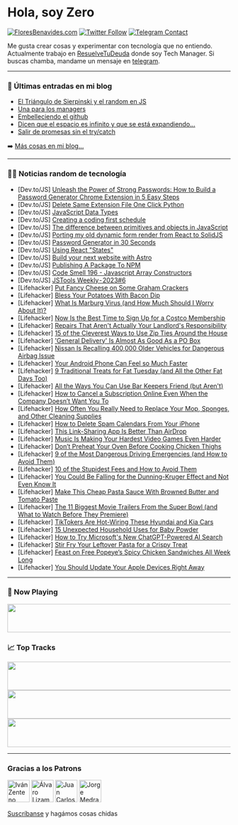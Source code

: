 # Hola, soy Zero

[![FloresBenavides.com](https://img.shields.io/website?down_message=oops&label=MiBlog&style=for-the-badge&up_message=online&url=https%3A%2F%2Ffloresbenavides.com)](https://floresbenavides.com) [![Twitter Follow](https://img.shields.io/twitter/follow/ZeroDragon?color=%231DA1F2&label=Follow&logo=twitter&logoColor=ffffff&style=for-the-badge)](https://twitter.com/zerodragon) [![Telegram Contact](https://img.shields.io/badge/escr%C3%ADbeme-ZeroDragon-%2326A5E4?style=for-the-badge&logo=telegram)](https://t.me/zerodragon)

Me gusta crear cosas y experimentar con tecnología que no entiendo.
Actualmente trabajo en [ResuelveTuDeuda](http://github.com/resuelve) donde soy Tech Manager.
Si buscas chamba, mandame un mensaje en [telegram](https://t.me/zerodragon).

---

### 📕 Últimas entradas en mi blog
<!-- BLOG-POST-LIST:START -->
- [El Triángulo de Sierpinski y el random en JS](https://floresbenavides.com/el-triangulo-de-sierpinski-y-el-random-en-js/)
- [Una para los managers](https://floresbenavides.com/una-para-los-managers/)
- [Embelleciendo el github](https://floresbenavides.com/embelleciendo-el-github/)
- [Dicen que el espacio es infinito y que se está expandiendo…](https://floresbenavides.com/dicen-que-el-espacio-es-infinito-y-que-se-esta-expandiendo/)
- [Salir de promesas sin el try/catch](https://floresbenavides.com/salir-de-promesas-sin-el-try-catch/)
<!-- BLOG-POST-LIST:END -->

➡️ [Más cosas en mi blog...](https://floresbenavides.com)

---

### 👨‍💻 Noticias random de tecnología
<!-- TECH-POSTS:START -->
- [Dev.to/JS] [Unleash the Power of Strong Passwords: How to Build a Password Generator Chrome Extension in 5 Easy Steps](https://dev.to/knitesh/unleash-the-power-of-strong-passwords-how-to-build-a-password-generator-chrome-extension-in-5-easy-steps-1lhp)
- [Dev.to/JS] [Delete Same Extension File One Click Python](https://dev.to/rizwankhan3/delete-same-extension-file-one-click-python-7ab)
- [Dev.to/JS] [JavaScript Data Types](https://dev.to/khalildev/javascript-data-types-1ifl)
- [Dev.to/JS] [Creating a coding first schedule](https://dev.to/schz_js/creating-a-coding-first-schedule-1mce)
- [Dev.to/JS] [The difference between primitives and objects in JavaScript](https://dev.to/koich1/the-difference-between-primitives-and-objects-in-javascript-o6l)
- [Dev.to/JS] [Porting my old dynamic form render from React to SolidJS](https://dev.to/ginollerena/porting-my-old-dynamic-form-render-from-react-to-solidjs-101a)
- [Dev.to/JS] [Password Generator in 30 Seconds](https://dev.to/cstayyab/password-generator-in-30-seconds-2emi)
- [Dev.to/JS] [Using React &quot;States&quot;](https://dev.to/yosileyid/using-react-states-4kak)
- [Dev.to/JS] [Build your next website with Astro](https://dev.to/360macky/build-your-next-website-with-astro-40ip)
- [Dev.to/JS] [Publishing A Package To NPM](https://dev.to/yosileyid/publishing-a-package-to-npm-4bm)
- [Dev.to/JS] [Code Smell 196 - Javascript Array Constructors](https://dev.to/mcsee/code-smell-196-javascript-array-constructors-4cl5)
- [Dev.to/JS] [JSTools Weekly - 2023#6](https://dev.to/jstoolsweekly/jstools-weekly-20236-lk)
- [Lifehacker] [Put Fancy Cheese on Some Graham Crackers](https://lifehacker.com/put-fancy-cheese-on-some-graham-crackers-1850119525)
- [Lifehacker] [Bless Your Potatoes With Bacon Dip](https://lifehacker.com/bless-your-potatoes-with-bacon-dip-1850119698)
- [Lifehacker] [What Is Marburg Virus &lpar;and How Much Should I Worry About It&rpar;?](https://lifehacker.com/what-is-marburg-virus-and-how-much-should-i-worry-abou-1850119986)
- [Lifehacker] [Now Is the Best Time to Sign Up for a Costco Membership](https://lifehacker.com/now-is-the-best-time-to-sign-up-for-a-costco-membership-1850119198)
- [Lifehacker] [Repairs That Aren&#39;t Actually Your Landlord&#39;s Responsibility](https://lifehacker.com/repairs-that-arent-actually-your-landlords-responsibili-1850118214)
- [Lifehacker] [15 of the Cleverest Ways to Use Zip Ties Around the House](https://lifehacker.com/15-of-the-cleverest-ways-to-use-zip-ties-around-the-hou-1850117768)
- [Lifehacker] [&#39;General Delivery&#39; Is Almost As Good As a PO Box](https://lifehacker.com/general-delivery-is-almost-as-good-as-a-po-box-1850118313)
- [Lifehacker] [Nissan Is Recalling 400,000 Older Vehicles for Dangerous Airbag Issue](https://lifehacker.com/nissan-is-recalling-400-000-older-vehicles-for-dangerou-1850118242)
- [Lifehacker] [Your Android Phone Can Feel so Much Faster](https://lifehacker.com/your-android-phone-can-feel-so-much-faster-1850118629)
- [Lifehacker] [9 Traditional Treats for Fat Tuesday &lpar;and All the Other Fat Days Too&rpar;](https://lifehacker.com/9-traditional-treats-for-fat-tuesday-and-all-the-other-1850118038)
- [Lifehacker] [All the Ways You Can Use Bar Keepers Friend &lpar;but Aren&#39;t&rpar;](https://lifehacker.com/all-the-ways-you-can-use-bar-keepers-friend-but-arent-1850117590)
- [Lifehacker] [How to Cancel a Subscription Online Even When the Company Doesn’t Want You To](https://lifehacker.com/how-to-cancel-a-subscription-online-even-when-the-compa-1850117577)
- [Lifehacker] [How Often You Really Need to Replace Your Mop, Sponges, and Other Cleaning Supplies](https://lifehacker.com/how-often-you-really-need-to-replace-your-mop-sponges-1850117996)
- [Lifehacker] [How to Delete Spam Calendars From Your iPhone](https://lifehacker.com/how-to-delete-spam-calendars-from-your-iphone-1849958726)
- [Lifehacker] [This Link-Sharing App Is Better Than AirDrop](https://lifehacker.com/this-link-sharing-app-is-better-than-airdrop-1850116921)
- [Lifehacker] [Music Is Making Your Hardest Video Games Even Harder](https://lifehacker.com/music-is-making-your-hardest-video-games-even-harder-1850115998)
- [Lifehacker] [Don’t Preheat Your Oven Before Cooking Chicken Thighs](https://lifehacker.com/don-t-preheat-your-oven-before-cooking-chicken-thighs-1850115340)
- [Lifehacker] [9 of the Most Dangerous Driving Emergencies &lpar;and How to Avoid Them&rpar;](https://lifehacker.com/9-of-the-most-dangerous-driving-emergencies-and-how-to-1850115196)
- [Lifehacker] [10 of the Stupidest Fees and How to Avoid Them](https://lifehacker.com/10-of-the-biggest-bullshit-fees-and-how-to-avoid-payin-1850114840)
- [Lifehacker] [You Could Be Falling for the Dunning-Kruger Effect and Not Even Know It](https://lifehacker.com/you-could-be-falling-for-the-dunning-kruger-effect-and-1850113520)
- [Lifehacker] [Make This Cheap Pasta Sauce With Browned Butter and Tomato Paste](https://lifehacker.com/make-this-cheap-pasta-sauce-with-browned-butter-and-tom-1850114507)
- [Lifehacker] [The 11 Biggest Movie Trailers From the Super Bowl &lpar;and What to Watch Before They Premiere&rpar;](https://lifehacker.com/the-11-biggest-movie-trailers-from-the-super-bowl-and-1850112794)
- [Lifehacker] [TikTokers Are Hot-Wiring These Hyundai and Kia Cars](https://lifehacker.com/tiktokers-are-hot-wiring-these-hyundai-and-kia-cars-1850113943)
- [Lifehacker] [15 Unexpected Household Uses for Baby Powder](https://lifehacker.com/15-unexpected-household-uses-for-baby-powder-1850113735)
- [Lifehacker] [How to Try Microsoft&#39;s New ChatGPT-Powered AI Search](https://lifehacker.com/how-to-try-microsofts-new-chatgpt-powered-ai-search-1850113463)
- [Lifehacker] [Stir Fry Your Leftover Pasta for a Crispy Treat](https://lifehacker.com/stir-fry-your-leftover-pasta-for-a-crispy-treat-1850113486)
- [Lifehacker] [Feast on Free Popeye’s Spicy Chicken Sandwiches All Week Long](https://lifehacker.com/feast-on-free-popeye-s-spicy-chicken-sandwiches-all-wee-1850113134)
- [Lifehacker] [You Should Update Your Apple Devices Right Away](https://lifehacker.com/you-should-update-your-apple-devices-right-away-1850112825)<!-- TECH-POSTS:END -->

---

### 🎵 Now Playing
<a href="https://spotify-now-playing-dun.vercel.app/now-playing?open"><img src="https://spotify-now-playing-dun.vercel.app/now-playing" width="540" height="64"></a>

### 📈 Top Tracks
<a href="https://spotify-now-playing-dun.vercel.app/top-tracks?i=1&open"><img src="https://spotify-now-playing-dun.vercel.app/top-tracks?i=1" width="540" height="64"></a>
<a href="https://spotify-now-playing-dun.vercel.app/top-tracks?i=2&open"><img src="https://spotify-now-playing-dun.vercel.app/top-tracks?i=2" width="540" height="64"></a>
<a href="https://spotify-now-playing-dun.vercel.app/top-tracks?i=3&open"><img src="https://spotify-now-playing-dun.vercel.app/top-tracks?i=3" width="540" height="64"></a>

---

### Gracias a los Patrons
[<img src="https://avatars.githubusercontent.com/u/243380?v=4" alt="Iván Zenteno" width="50px">](https://github.com/k001) [<img src="https://avatars.githubusercontent.com/u/19955639?v=4" alt="Álvaro Lizama" width="50px">](https://github.com/alvarolizama) [<img src="https://avatars.githubusercontent.com/u/2718753?v=4" alt="Juan Carlos Ruiz" width="50px">](https://github.com/JuanCrg90) [<img src="https://avatars.githubusercontent.com/u/37025?v=4" alt="Jorge Medrano" width="50px">](https://github.com/h1pp1e) 

[Suscríbanse](https://www.patreon.com/zerodragon) y hagámos cosas chidas
